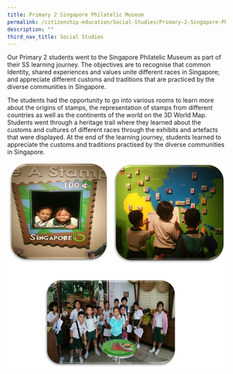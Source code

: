 ```yaml
---
title: Primary 2 Singapore Philatelic Museum
permalink: /citizenship-education/Social-Studies/Primary-2-Singapore-Philatelic-Museum/
description: ""
third_nav_title: Social Studies
---
```

Our Primary 2 students went to the Singapore Philatelic Museum as part of their SS learning journey. The objectives are to recognise that common Identity, shared experiences and values unite different races in Singapore; and appreciate different customs and traditions that are practiced by the diverse communities in Singapore.

  

The students had the opportunity to go into various rooms to learn more about the origins of stamps, the representation of stamps from different countries as well as the continents of the world on the 3D World Map. Students went through a heritage trail where they learned about the customs and cultures of different races through the exhibits and artefacts that were displayed. At the end of the learning journey, students learned to appreciate the customs and traditions practised by the diverse communities in Singapore.

![](/images/ssp2.jpeg)